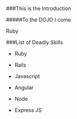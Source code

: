 ###This is the Introduction

#####To the DOJO I come

Ruby

###List of Deadly Skills

* Ruby

* Rails

* Javascript

* Angular

* Node

* Express JS